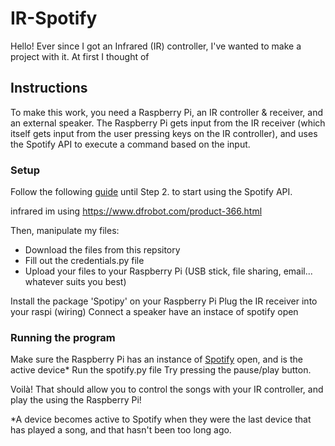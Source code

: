 # IR-Spotify

Hello! Ever since I got an Infrared (IR) controller, I've wanted to make a project with it. At first I thought of 

## Instructions

To make this work, you need a Raspberry Pi, an IR controller & receiver, and an external speaker. The Raspberry Pi gets input from the IR receiver (which itself gets input from the user pressing keys on the IR controller), and uses the Spotify API to execute a command based on the input.

### Setup

Follow the following [guide](https://github.com/spotipy-dev/spotipy/blob/2.22.1/TUTORIAL.md) until Step 2. to start using the Spotify API.

infrared im using https://www.dfrobot.com/product-366.html

Then, manipulate my files:
- Download the files from this repsitory
- Fill out the credentials.py file
- Upload your files to your Raspberry Pi (USB stick, file sharing, email... whatever suits you best)

Install the package 'Spotipy' on your Raspberry Pi
Plug the IR receiver into your raspi (wiring)
Connect a speaker
have an instace of spotify open

### Running the program

Make sure the Raspberry Pi has an instance of [Spotify](https://open.spotify.com/) open, and is the active device*
Run the spotify.py file
Try pressing the pause/play button.

Voilà! That should allow you to control the songs with your IR controller, and play the using the Raspberry Pi!

*A device becomes active to Spotify when they were the last device that has played a song, and that hasn't been too long ago.
